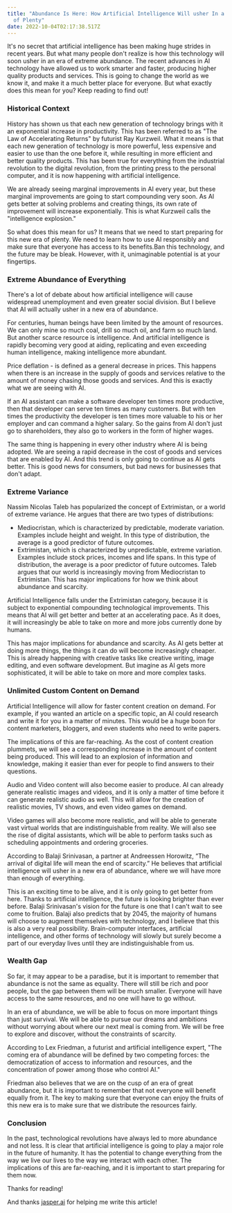 ```yaml
---
title: "Abundance Is Here: How Artificial Intelligence Will usher In a New Era
  of Plenty"
date: 2022-10-04T02:17:38.517Z
---
```

It's no secret that artificial intelligence has been making huge strides in recent years. But what many people don't realize is how this technology will soon usher in an era of extreme abundance. The recent advances in AI technology have allowed us to work smarter and faster, producing higher quality products and services. This is going to change the world as we know it, and make it a much better place for everyone. But what exactly does this mean for you? Keep reading to find out!

### Historical Context

History has shown us that each new generation of technology brings with it an exponential increase in productivity. This has been referred to as "The Law of Accelerating Returns" by futurist Ray Kurzweil. What it means is that each new generation of technology is more powerful, less expensive and easier to use than the one before it, while resulting in more efficient and better quality products. This has been true for everything from the industrial revolution to the digital revolution, from the printing press to the personal computer, and it is now happening with artificial intelligence.

We are already seeing marginal improvements in AI every year, but these marginal improvements are going to start compounding very soon. As AI gets better at solving problems and creating things, its own rate of improvement will increase exponentially. This is what Kurzweil calls the "intelligence explosion."

So what does this mean for us? It means that we need to start preparing for this new era of plenty. We need to learn how to use AI responsibly and make sure that everyone has access to its benefits.Ban this technology, and the future may be bleak. However, with it, unimaginable potential is at your fingertips.

### Extreme Abundance of Everything

There's a lot of debate about how artificial intelligence will cause widespread unemployment and even greater social division. But I believe that AI will actually usher in a new era of abundance.

For centuries, human beings have been limited by the amount of resources. We can only mine so much coal, drill so much oil, and farm so much land. But another scarce resource is intelligence. And artificial intelligence is rapidly becoming very good at aiding, replicating and even exceeding human intelligence, making intelligence more abundant.

Price deflation - is defined as a general decrease in prices. This happens when there is an increase in the supply of goods and services relative to the amount of money chasing those goods and services. And this is exactly what we are seeing with AI.

If an AI assistant can make a software developer ten times more productive, then that developer can serve ten times as many customers. But with ten times the productivity the developer is ten times more valuable to his or her employer and can command a higher salary. So the gains from AI don't just go to shareholders, they also go to workers in the form of higher wages.

The same thing is happening in every other industry where AI is being adopted. We are seeing a rapid decrease in the cost of goods and services that are enabled by AI. And this trend is only going to continue as AI gets better. This is good news for consumers, but bad news for businesses that don't adapt.

### Extreme Variance

Nassim Nicolas Taleb has popularized the concept of Extrimistan, or a world of extreme variance. He argues that there are two types of distributions:

* Mediocristan, which is characterized by predictable, moderate variation. Examples include height and weight. In this type of distribution, the average is a good predictor of future outcomes.
* Extrimistan, which is characterized by unpredictable, extreme variation. Examples include stock prices, incomes and life spans. In this type of distribution, the average is a poor predictor of future outcomes. Taleb argues that our world is increasingly moving from Mediocristan to Extrimistan. This has major implications for how we think about abundance and scarcity.

Artificial Intelligence falls under the Extrimistan category, because it is subject to exponential compounding technological improvements. This means that AI will get better and better at an accelerating pace. As it does, it will increasingly be able to take on more and more jobs currently done by humans.

This has major implications for abundance and scarcity. As AI gets better at doing more things, the things it can do will become increasingly cheaper. This is already happening with creative tasks like creative writing, image editing, and even software development. But imagine as AI gets more sophisticated, it will be able to take on more and more complex tasks.

### Unlimited Custom Content on Demand

Artificial Intelligence will allow for faster content creation on demand. For example, if you wanted an article on a specific topic, an AI could research and write it for you in a matter of minutes. This would be a huge boon for content marketers, bloggers, and even students who need to write papers.

The implications of this are far-reaching. As the cost of content creation plummets, we will see a corresponding increase in the amount of content being produced. This will lead to an explosion of information and knowledge, making it easier than ever for people to find answers to their questions.

Audio and Video content will also become easier to produce. AI can already generate realistic images and videos, and it is only a matter of time before it can generate realistic audio as well. This will allow for the creation of realistic movies, TV shows, and even video games on demand.

Video games will also become more realistic, and will be able to generate vast virtual worlds that are indistinguishable from reality. We will also see the rise of digital assistants, which will be able to perform tasks such as scheduling appointments and ordering groceries.

According to Balaji Srinivasan, a partner at Andreessen Horowitz, “The arrival of digital life will mean the end of scarcity.” He believes that artificial intelligence will usher in a new era of abundance, where we will have more than enough of everything.

This is an exciting time to be alive, and it is only going to get better from here. Thanks to artificial intelligence, the future is looking brighter than ever before. Balaji Srinivasan's vision for the future is one that I can't wait to see come to fruition. Balaji also predicts that by 2045, the majority of humans will choose to augment themselves with technology, and I believe that this is also a very real possibility. Brain-computer interfaces, artificial intelligence, and other forms of technology will slowly but surely become a part of our everyday lives until they are indistinguishable from us.

### Wealth Gap

So far, it may appear to be a paradise, but it is important to remember that abundance is not the same as equality. There will still be rich and poor people, but the gap between them will be much smaller. Everyone will have access to the same resources, and no one will have to go without.

In an era of abundance, we will be able to focus on more important things than just survival. We will be able to pursue our dreams and ambitions without worrying about where our next meal is coming from. We will be free to explore and discover, without the constraints of scarcity.

According to Lex Friedman, a futurist and artificial intelligence expert, "The coming era of abundance will be defined by two competing forces: the democratization of access to information and resources, and the concentration of power among those who control AI."

Friedman also believes that we are on the cusp of an era of great abundance, but it is important to remember that not everyone will benefit equally from it. The key to making sure that everyone can enjoy the fruits of this new era is to make sure that we distribute the resources fairly.

### Conclusion

In the past, technological revolutions have always led to more abundance and not less. It is clear that artificial intelligence is going to play a major role in the future of humanity. It has the potential to change everything from the way we live our lives to the way we interact with each other. The implications of this are far-reaching, and it is important to start preparing for them now.

Thanks for reading!

And thanks [jasper.ai](https://jasper.ai) for helping me write this article!